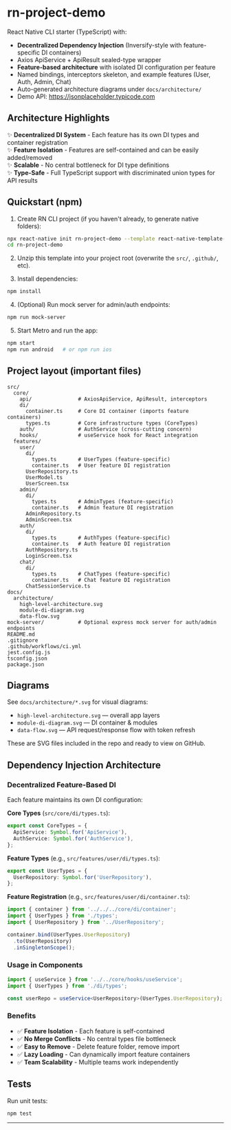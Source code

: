 # rn-project-demo

React Native CLI starter (TypeScript) with:
- **Decentralized Dependency Injection** (Inversify-style with feature-specific DI containers)
- Axios ApiService + ApiResult sealed-type wrapper
- **Feature-based architecture** with isolated DI configuration per feature
- Named bindings, interceptors skeleton, and example features (User, Auth, Admin, Chat)
- Auto-generated architecture diagrams under `docs/architecture/`
- Demo API: https://jsonplaceholder.typicode.com

## Architecture Highlights

✨ **Decentralized DI System** - Each feature has its own DI types and container registration  
✨ **Feature Isolation** - Features are self-contained and can be easily added/removed  
✨ **Scalable** - No central bottleneck for DI type definitions  
✨ **Type-Safe** - Full TypeScript support with discriminated union types for API results

## Quickstart (npm)

1. Create RN CLI project (if you haven't already, to generate native folders):
```bash
npx react-native init rn-project-demo --template react-native-template-typescript
cd rn-project-demo
```

2. Unzip this template into your project root (overwrite the `src/`, `.github/`, etc).

3. Install dependencies:
```bash
npm install
```

4. (Optional) Run mock server for admin/auth endpoints:
```bash
npm run mock-server
```

5. Start Metro and run the app:
```bash
npm start
npm run android   # or npm run ios
```

## Project layout (important files)
```
src/
  core/
    api/               # AxiosApiService, ApiResult, interceptors
    di/
      container.ts     # Core DI container (imports feature containers)
      types.ts         # Core infrastructure types (CoreTypes)
    auth/              # AuthService (cross-cutting concern)
    hooks/             # useService hook for React integration
  features/
    user/
      di/
        types.ts       # UserTypes (feature-specific)
        container.ts   # User feature DI registration
      UserRepository.ts
      UserModel.ts
      UserScreen.tsx
    admin/
      di/
        types.ts       # AdminTypes (feature-specific)
        container.ts   # Admin feature DI registration
      AdminRepository.ts
      AdminScreen.tsx
    auth/
      di/
        types.ts       # AuthTypes (feature-specific)
        container.ts   # Auth feature DI registration
      AuthRepository.ts
      LoginScreen.tsx
    chat/
      di/
        types.ts       # ChatTypes (feature-specific)
        container.ts   # Chat feature DI registration
      ChatSessionService.ts
docs/
  architecture/
    high-level-architecture.svg
    module-di-diagram.svg
    data-flow.svg
mock-server/           # Optional express mock server for auth/admin endpoints
README.md
.gitignore
.github/workflows/ci.yml
jest.config.js
tsconfig.json
package.json
```

## Diagrams

See `docs/architecture/*.svg` for visual diagrams:
- `high-level-architecture.svg` — overall app layers
- `module-di-diagram.svg` — DI container & modules
- `data-flow.svg` — API request/response flow with token refresh

These are SVG files included in the repo and ready to view on GitHub.

## Dependency Injection Architecture

### Decentralized Feature-Based DI

Each feature maintains its own DI configuration:

**Core Types** (`src/core/di/types.ts`):
```typescript
export const CoreTypes = {
  ApiService: Symbol.for('ApiService'),
  AuthService: Symbol.for('AuthService'),
};
```

**Feature Types** (e.g., `src/features/user/di/types.ts`):
```typescript
export const UserTypes = {
  UserRepository: Symbol.for('UserRepository'),
};
```

**Feature Registration** (e.g., `src/features/user/di/container.ts`):
```typescript
import { container } from '../../../core/di/container';
import { UserTypes } from './types';
import { UserRepository } from '../UserRepository';

container.bind(UserTypes.UserRepository)
  .to(UserRepository)
  .inSingletonScope();
```

### Usage in Components

```typescript
import { useService } from '../../core/hooks/useService';
import { UserTypes } from './di/types';

const userRepo = useService<UserRepository>(UserTypes.UserRepository);
```

### Benefits

- ✅ **Feature Isolation** - Each feature is self-contained
- ✅ **No Merge Conflicts** - No central types file bottleneck
- ✅ **Easy to Remove** - Delete feature folder, remove import
- ✅ **Lazy Loading** - Can dynamically import feature containers
- ✅ **Team Scalability** - Multiple teams work independently

## Tests

Run unit tests:
```bash
npm test
```

---

